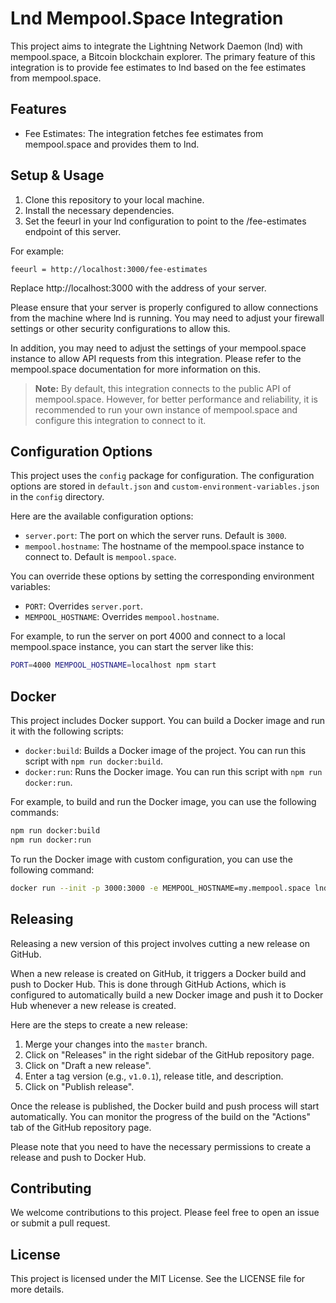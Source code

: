 # Lnd Mempool.Space Integration

This project aims to integrate the Lightning Network Daemon (lnd) with mempool.space, a Bitcoin blockchain explorer. The primary feature of this integration is to provide fee estimates to lnd based on the fee estimates from mempool.space.

## Features

- Fee Estimates: The integration fetches fee estimates from mempool.space and provides them to lnd.

## Setup & Usage

1. Clone this repository to your local machine.
2. Install the necessary dependencies.
3. Set the feeurl in your lnd configuration to point to the /fee-estimates endpoint of this server.

For example:

```
feeurl = http://localhost:3000/fee-estimates
```

Replace http://localhost:3000 with the address of your server.

Please ensure that your server is properly configured to allow connections from the machine where lnd is running. You may need to adjust your firewall settings or other security configurations to allow this.

In addition, you may need to adjust the settings of your mempool.space instance to allow API requests from this integration. Please refer to the mempool.space documentation for more information on this.

> **Note:** By default, this integration connects to the public API of mempool.space. However, for better performance and reliability, it is recommended to run your own instance of mempool.space and configure this integration to connect to it.

## Configuration Options

This project uses the `config` package for configuration. The configuration options are stored in `default.json` and `custom-environment-variables.json` in the `config` directory.

Here are the available configuration options:

- `server.port`: The port on which the server runs. Default is `3000`.
- `mempool.hostname`: The hostname of the mempool.space instance to connect to. Default is `mempool.space`.

You can override these options by setting the corresponding environment variables:

- `PORT`: Overrides `server.port`.
- `MEMPOOL_HOSTNAME`: Overrides `mempool.hostname`.

For example, to run the server on port 4000 and connect to a local mempool.space instance, you can start the server like this:

```bash
PORT=4000 MEMPOOL_HOSTNAME=localhost npm start
```

## Docker

This project includes Docker support. You can build a Docker image and run it with the following scripts:

- `docker:build`: Builds a Docker image of the project. You can run this script with `npm run docker:build`.
- `docker:run`: Runs the Docker image. You can run this script with `npm run docker:run`.

For example, to build and run the Docker image, you can use the following commands:

```bash
npm run docker:build
npm run docker:run
```

To run the Docker image with custom configuration, you can use the following command:

```bash
docker run --init -p 3000:3000 -e MEMPOOL_HOSTNAME=my.mempool.space lnd-mempoolspace
```

## Releasing

Releasing a new version of this project involves cutting a new release on GitHub. 

When a new release is created on GitHub, it triggers a Docker build and push to Docker Hub. This is done through GitHub Actions, which is configured to automatically build a new Docker image and push it to Docker Hub whenever a new release is created.

Here are the steps to create a new release:

1. Merge your changes into the `master` branch.
2. Click on "Releases" in the right sidebar of the GitHub repository page.
3. Click on "Draft a new release".
4. Enter a tag version (e.g., `v1.0.1`), release title, and description.
5. Click on "Publish release".

Once the release is published, the Docker build and push process will start automatically. You can monitor the progress of the build on the "Actions" tab of the GitHub repository page.

Please note that you need to have the necessary permissions to create a release and push to Docker Hub.

## Contributing
We welcome contributions to this project. Please feel free to open an issue or submit a pull request.

## License
This project is licensed under the MIT License. See the LICENSE file for more details.
